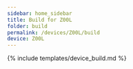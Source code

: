```yaml
---
sidebar: home_sidebar
title: Build for Z00L
folder: build
permalink: /devices/Z00L/build
device: Z00L
---
```

{% include templates/device_build.md %}
